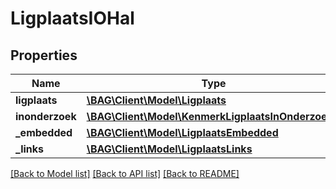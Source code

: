 # LigplaatsIOHal

## Properties
Name | Type | Description | Notes
------------ | ------------- | ------------- | -------------
**ligplaats** | [**\BAG\Client\Model\Ligplaats**](Ligplaats.md) |  | 
**inonderzoek** | [**\BAG\Client\Model\KenmerkLigplaatsInOnderzoek[]**](KenmerkLigplaatsInOnderzoek.md) |  | [optional] 
**_embedded** | [**\BAG\Client\Model\LigplaatsEmbedded**](LigplaatsEmbedded.md) |  | [optional] 
**_links** | [**\BAG\Client\Model\LigplaatsLinks**](LigplaatsLinks.md) |  | [optional] 

[[Back to Model list]](../../README.md#documentation-for-models) [[Back to API list]](../../README.md#documentation-for-api-endpoints) [[Back to README]](../../README.md)

